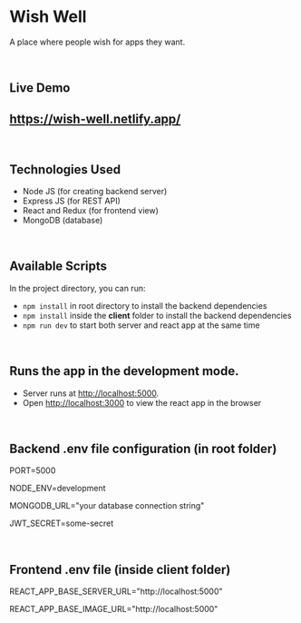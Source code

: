 # Wish Well

A place where people wish for apps they want.

&nbsp;

## Live Demo 
## https://wish-well.netlify.app/

&nbsp;

## Technologies Used
- Node JS (for creating backend server)
- Express JS (for REST API)
- React and Redux (for frontend view)
- MongoDB (database)

&nbsp;

## Available Scripts

In the project directory, you can run:

- `npm install` in root directory to install the backend dependencies
- `npm install` inside the **client** folder to install the backend dependencies
- `npm run dev` to start both server and react app at the same time

&nbsp;

## Runs the app in the development mode.
- Server runs at [http://localhost:5000](http://localhost:5000).
- Open [http://localhost:3000](http://localhost:3000) to view the react app in the browser


&nbsp;

## Backend .env file configuration (in root folder)

PORT=5000

NODE_ENV=development

MONGODB_URL="your database connection string"

JWT_SECRET=some-secret


&nbsp;

## Frontend .env file (inside client folder)


REACT_APP_BASE_SERVER_URL="http://localhost:5000"

REACT_APP_BASE_IMAGE_URL="http://localhost:5000"
